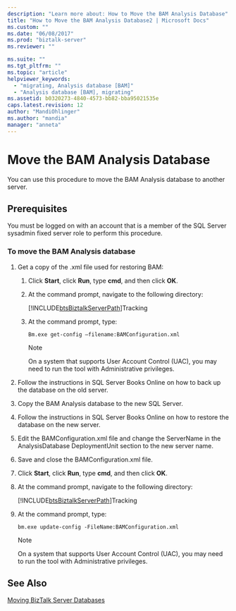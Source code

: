 ```yaml
---
description: "Learn more about: How to Move the BAM Analysis Database"
title: "How to Move the BAM Analysis Database2 | Microsoft Docs"
ms.custom: ""
ms.date: "06/08/2017"
ms.prod: "biztalk-server"
ms.reviewer: ""

ms.suite: ""
ms.tgt_pltfrm: ""
ms.topic: "article"
helpviewer_keywords: 
  - "migrating, Analysis database [BAM]"
  - "Analysis database [BAM], migrating"
ms.assetid: b0320273-4840-4573-bb82-bba95021535e
caps.latest.revision: 12
author: "MandiOhlinger"
ms.author: "mandia"
manager: "anneta"
---
```

# Move the BAM Analysis Database
You can use this procedure to move the BAM Analysis database to another server.  
  
## Prerequisites  
 You must be logged on with an account that is a member of the SQL Server sysadmin fixed server role to perform this procedure.  
  
### To move the BAM Analysis database  
  
1. Get a copy of the .xml file used for restoring BAM:  
  
   1. Click **Start**, click **Run**, type **cmd**, and then click **OK**.  
  
   2. At the command prompt, navigate to the following directory:  
  
       [!INCLUDE[btsBiztalkServerPath](../includes/btsbiztalkserverpath-md.md)]Tracking  
  
   3. At the command prompt, type:  
  
      ```  
      Bm.exe get-config –filename:BAMConfiguration.xml  
      ```  
  
      > [!NOTE]
      >  On a system that supports User Account Control (UAC), you may need to run the tool with Administrative privileges.  
  
2. Follow the instructions in SQL Server Books Online on how to back up the database on the old server.  
  
3. Copy the BAM Analysis database to the new SQL Server.  
  
4. Follow the instructions in SQL Server Books Online on how to restore the database on the new server.  
  
5. Edit the BAMConfiguration.xml file and change the ServerName in the AnalysisDatabase DeploymentUnit section to the new server name.  
  
6. Save and close the BAMConfiguration.xml file.  
  
7. Click **Start**, click **Run**, type **cmd**, and then click **OK**.  
  
8. At the command prompt, navigate to the following directory:  
  
    [!INCLUDE[btsBiztalkServerPath](../includes/btsbiztalkserverpath-md.md)]Tracking  
  
9. At the command prompt, type:  
  
    ```  
    bm.exe update-config -FileName:BAMConfiguration.xml  
    ```  
  
    > [!NOTE]
    >  On a system that supports User Account Control (UAC), you may need to run the tool with Administrative privileges.  
  
## See Also  
 [Moving BizTalk Server Databases](../core/moving-biztalk-server-databases.md)
